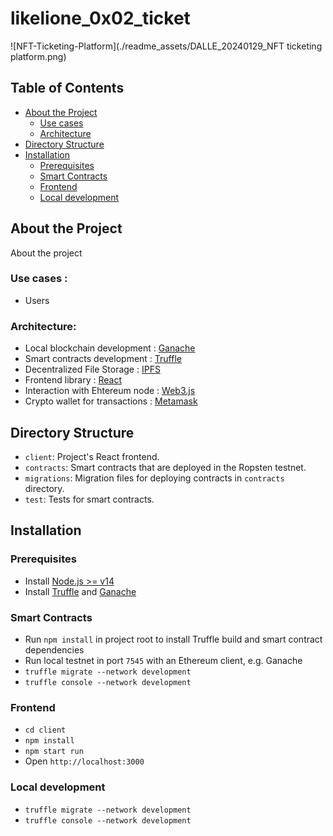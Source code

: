 # likelione_0x02_ticket

![NFT-Ticketing-Platform](./readme_assets/DALLE_20240129_NFT ticketing platform.png)


## Table of Contents
- [About the Project](#about-the-project)
    - [Use cases](#use-cases)
    - [Architecture](#architecture)
- [Directory Structure](#directory-structure)
- [Installation](#installation)
    - [Prerequisites](#prerequisites)
    - [Smart Contracts](#smart-contracts)
    - [Frontend](#frontend)
    - [Local development](#local-development)

## About the Project
About the project

### Use cases :
- Users 

### Architecture:
- Local blockchain development : [Ganache](https://www.trufflesuite.com/ganache)
- Smart contracts development : [Truffle](https://www.trufflesuite.com/truffle)
- Decentralized File Storage : [IPFS](https://ipfs.io/)
- Frontend library : [React](https://reactjs.org/)
- Interaction with Ehtereum node : [Web3.js](https://web3js.readthedocs.io/en/v1.5.2/#)
- Crypto wallet for transactions : [Metamask](https://metamask.io/)


## Directory Structure
- `client`: Project's React frontend.
- `contracts`: Smart contracts that are deployed in the Ropsten testnet.
- `migrations`: Migration files for deploying contracts in `contracts` directory.
- `test`: Tests for smart contracts.

## Installation

### Prerequisites

- Install [Node.js >= v14](https://nodejs.org/en/download/)
- Install [Truffle](https://www.trufflesuite.com/docs/truffle/getting-started/installation) and [Ganache](https://www.trufflesuite.com/ganache)

### Smart Contracts

- Run `npm install` in project root to install Truffle build and smart contract dependencies
- Run local testnet in port `7545` with an Ethereum client, e.g. Ganache
- `truffle migrate --network development`
- `truffle console --network development`

### Frontend

- `cd client`
- `npm install`
- `npm start run`
- Open `http://localhost:3000`

### Local development

- `truffle migrate --network development`
- `truffle console --network development`

